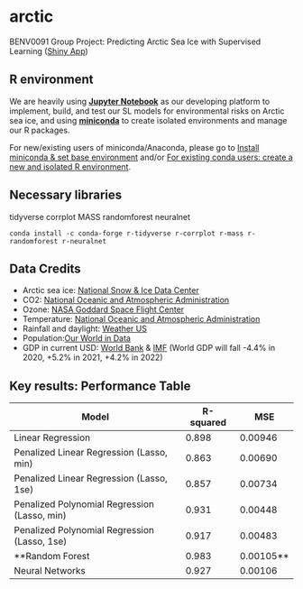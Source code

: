 # arctic
BENV0091 Group Project: Predicting Arctic Sea Ice with Supervised Learning ([Shiny App](https://grouporangearcticiceextent.shinyapps.io/shiny/?_ga=2.114418575.940438834.1607903962-2063170584.1607903962))

## R environment
We are heavily using [**Jupyter Notebook**](https://jupyter.org/) as our developing platform to implement, build, and test our SL models for environmental risks on Arctic sea ice, and using [**miniconda**](https://docs.conda.io/en/latest/miniconda.html) to create isolated environments and manage our R packages.

For new/existing users of miniconda/Anaconda, please go to [Install miniconda & set base environment](https://github.com/realgjl/r_basic/blob/master/README.md#install-miniconda--set-base-environment-python) and/or [For existing conda users: create a new and isolated R environment](https://github.com/realgjl/r_basic/blob/master/README.md#for-existing-conda-users-create-a-new-and-isolated-r-environment).

## Necessary libraries
tidyverse corrplot MASS randomforest neuralnet
```terminal
conda install -c conda-forge r-tidyverse r-corrplot r-mass r-randomforest r-neuralnet
```

## Data Credits
- Arctic sea ice: [National Snow & Ice Data Center](https://nsidc.org/arcticseaicenews/sea-ice-tools/)
- CO2: [National Oceanic and Atmospheric Administration](https://climate.nasa.gov/vital-signs/carbon-dioxide/)
- Ozone: [NASA Goddard Space Flight Center](https://ozonewatch.gsfc.nasa.gov/meteorology/NH.html)
- Temperature: [National Oceanic and Atmospheric Administration](https://www.ncdc.noaa.gov/cag/global/time-series)
- Rainfall and daylight: [Weather US](https://www.weather-us.com/en/alaska-usa/north-pole-climate)
- Population:[Our World in Data](https://ourworldindata.org/grapher/projected-population-by-country?tab=chart&stackMode=absolute&time=1967..latest&country=~OWID_WRL&region=World)
- GDP in current USD: [World Bank](https://data.worldbank.org/indicator/NY.GDP.MKTP.CD?end=2019&start=1960) & [IMF](https://www.imf.org/external/datamapper/NGDP_RPCH@WEO/OEMDC/ADVEC/WEOWORLD) (World GDP will fall -4.4% in 2020, +5.2% in 2021, +4.2% in 2022)

## Key results: Performance Table
| Model                                       | R-squared |   MSE  |
| --------------------------------------------|-----------|--------| 
|Linear Regression                            | 0.898     | 0.00946|
|Penalized Linear Regression (Lasso, min)     | 0.863     | 0.00690|
|Penalized Linear Regression (Lasso, 1se)     | 0.857     | 0.00734|
|Penalized Polynomial Regression (Lasso, min) | 0.931     | 0.00448|
|Penalized Polynomial Regression (Lasso, 1se) | 0.917     | 0.00483|
|**Random Forest                                | 0.983     |  0.00105**| 
|Neural Networks                              | 0.927     | 0.00106|
